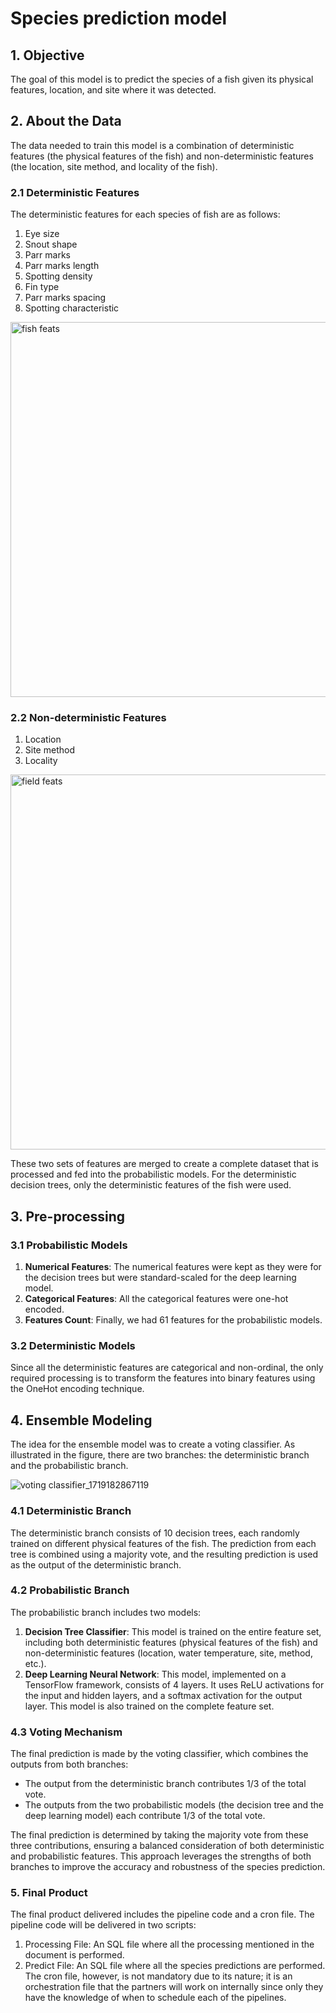 # Species prediction model
## 1. Objective
The goal of this model is to predict the species of a fish given its physical features, location, and site where it was detected.

## 2. About the Data
The data needed to train this model is a combination of deterministic features (the physical features of the fish) and non-deterministic features (the location, site method, and locality of the fish).

### 2.1 Deterministic Features
The deterministic features for each species of fish are as follows:

1. Eye size
2. Snout shape
3. Parr marks
4. Parr marks length
5. Spotting density
6. Fin type
7. Parr marks spacing
8. Spotting characteristic

<img width="600" alt="fish feats" src="https://github.com/brahmwg/Bottlenecks_MDS_Capstone/assets/85408127/6b2a605b-afe5-4cfa-83f7-15f8262c81a3">


### 2.2 Non-deterministic Features 

1. Location
2. Site method
3. Locality

<img width="600" alt="field feats" src="https://github.com/brahmwg/Bottlenecks_MDS_Capstone/assets/85408127/d1360dbb-e245-4ec2-9fd7-1ea4356a99e2">


These two sets of features are merged to create a complete dataset that is processed and fed into the probabilistic models. For the deterministic decision trees, only the deterministic features of the fish were used.

## 3. Pre-processing
### 3.1 Probabilistic Models
1. **Numerical Features**: The numerical features were kept as they were for the decision trees but were standard-scaled for the deep learning model.
2. **Categorical Features**: All the categorical features were one-hot encoded.
3. **Features Count**: Finally, we had 61 features for the probabilistic models.
### 3.2 Deterministic Models
Since all the deterministic features are categorical and non-ordinal, the only required processing is to transform the features into binary features using the OneHot encoding technique.

## 4. Ensemble Modeling
The idea for the ensemble model was to create a voting classifier. As illustrated in the figure, there are two branches: the deterministic branch and the probabilistic branch.


![voting classifier_1719182867119](https://github.com/brahmwg/Bottlenecks_MDS_Capstone/assets/85408127/8f99d959-7965-43e2-a945-8ea4b64b756e)

### 4.1 Deterministic Branch
The deterministic branch consists of 10 decision trees, each randomly trained on different physical features of the fish. The prediction from each tree is combined using a majority vote, and the resulting prediction is used as the output of the deterministic branch.

### 4.2 Probabilistic Branch
The probabilistic branch includes two models:
1. **Decision Tree Classifier**: This model is trained on the entire feature set, including both deterministic features (physical features of the fish) and non-deterministic features (location, water temperature, site, method, etc.).
2. **Deep Learning Neural Network**: This model, implemented on a TensorFlow framework, consists of 4 layers. It uses ReLU activations for the input and hidden layers, and a softmax activation for the output layer. This model is also trained on the complete feature set.

### 4.3 Voting Mechanism
The final prediction is made by the voting classifier, which combines the outputs from both branches:
- The output from the deterministic branch contributes 1/3 of the total vote.
- The outputs from the two probabilistic models (the decision tree and the deep learning model) each contribute 1/3 of the total vote.

The final prediction is determined by taking the majority vote from these three contributions, ensuring a balanced consideration of both deterministic and probabilistic features. This approach leverages the strengths of both branches to improve the accuracy and robustness of the species prediction.

### 5. Final Product
The final product delivered includes the pipeline code and a cron file. The pipeline code will be delivered in two scripts:

1. Processing File: An SQL file where all the processing mentioned in the document is performed.
2. Predict File: An SQL file where all the species predictions are performed.
The cron file, however, is not mandatory due to its nature; it is an orchestration file that the partners will work on internally since only they have the knowledge of when to schedule each of the pipelines.
